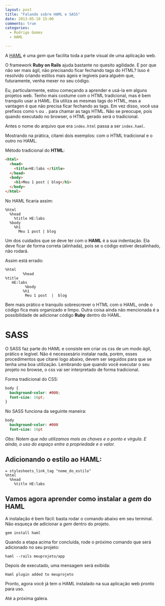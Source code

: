 ```yaml
---
layout: post
title: "Falando sobre HAML e SASS"
date: 2013-05-10 15:00
comments: true
categories:
  - Rodrigo Gomes
  - HAML

---
```


A [HAML](http://www.haml.info/) é uma _gem_ que facilita toda a parte visual de uma aplicação web.

O framework **Ruby on Rails** ajuda bastante no quesito agilidade. E por que não ser mais ágil, não precisando ficar fechando tags do HTML? Isso é resolvido criando estilos mais ágeis e legíveis para alguém que, futuramente, venha mexer no seu código.

Eu, particularmente, estou começando a aprender e usá-la em alguns projetos web. Tenho mais costume com o HTML tradicional, mas é bem tranquilo usar a HAML. Ela utiliza as mesmas tags do HTML, mas a vantagen é que não precisa ficar fechando as tags. Em vez disso, você usa prefixos como `%` ou `.` para chamar as tags HTML. Não se preocupe, pois quando executado no browser, o HTML gerado será o tradicional.

Antes o nome do arquivo que era `index.html` passa a ser `index.haml`.

Mostrando na prática, citarei dois exemplos: com o HTML tradicional e o outro no HAML.

Método tradicional do **HTML**:

```html
<html>
  <head>
    <title>HE:labs </title>
  </head>
  <body>
    <h1>Meu 1 post | blog</h1>
  </body>
</html>
```

No HAML ficaria assim:

```haml
%html
  %head
    %title HE:labs
  %body
    %h1
      Meu 1 post | blog
```

Um dos cuidados que se deve ter com o **HAML** é a sua indentação. Ela deve ficar de forma correta (alinhada), pois se o código estiver desalinhado, não rodará.

Assim está errado:

```haml
%html
        %head
%title
   HE:labs
         %body
        %h1
         Meu 1 post  |  blog
```

Bem mais prático e tranquilo sobrescrever o HTML com o HAML, onde o código fica mais organizado e limpo. Outra coisa ainda não mencionada é a possibilidade de adicionar código **Ruby** dentro do HAML.

# SASS

O SASS faz parte do HAML e consiste em criar os css de um modo ágil, prático e legível. Não é necessesário instalar nada, porém, esses procedimentos que citarei logo abaixo, devem ser seguidos para que se tenha uma boa utilização. Lembrando que quando você executar o seu projeto no browse, o css vai ser interpretado de forma tradicional.

Forma tradicional do CSS:

```css
body {
  background-color: #000;
  font-size: 16pt;
}
```

No SASS funciona da seguinte maneira:

```sass
body
  background-color: #000
  font-size: 16pt
```

*Obs: Notem que não utilizamos mais as chaves e o ponto e vírgula. E ainda, o uso do espaço entre a propriedade e o valor.*


## Adicionando o estilo ao HAML:

```haml
= stylesheets_link_tag "nome_do_estilo"
%html
  %head
    %title HE:labs  
```

## Vamos agora aprender como instalar a _gem_ do HAML

A instalação é bem fácil: basta rodar o comando abaixo em seu terminal. Não esqueça de adicionar a _gem_ dentro do projeto.

```shell
gem install haml
```

Quando a etapa acima for concluída, rode o próximo comando que será adicionado no seu projeto:

```shell
haml --rails meuprojeto/app
```

Depois de executado, uma mensagem será exibida:

```shell
Haml plugin added to meuprojeto
```

Pronto, agora você já tem o HAML instalado na sua aplicação web pronto para uso. 

Até a próxima galera.